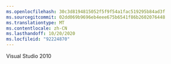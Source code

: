 ```yaml
---
ms.openlocfilehash: 30c3d8194815052f5f9f54a1fac519295b84ad3f
ms.sourcegitcommit: 02dd069b9696eb4eee675b6541f86b2602076448
ms.translationtype: MT
ms.contentlocale: zh-CN
ms.lasthandoff: 10/20/2020
ms.locfileid: "92224870"
---
```

Visual Studio 2010